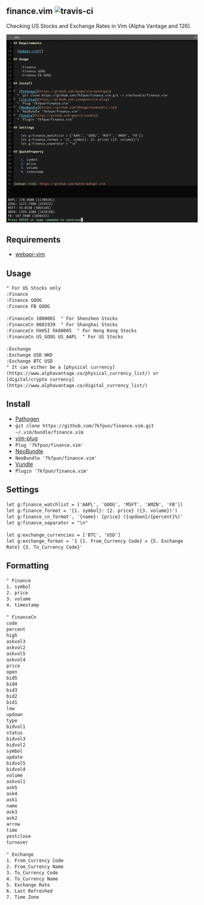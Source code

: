 ## finance.vim ![travis-ci](https://travis-ci.org/7kfpun/finance.vim.svg?branch=master)

Checking US Stocks and Exchange Rates in Vim (Alpha Vantage and 126).

![Screenshot](screenshot.png)

## Requirements

- [webapi-vim](https://github.com/mattn/webapi-vim)

## Usage

    " For US Stocks only
    :Finance
    :Finance GOOG
    :Finance FB GOOG

    :FinanceCn 1000001  " For Shenzhen Stocks
    :FinanceCn 0601939  " For Shanghai Stocks
    :FinanceCn hkHSI hk00005  " For Hong Kong Stocks
    :FinanceCn US_GOOG US_AAPL  " For US Stocks

    :Exchange
    :Exchange USD HKD
    :Exchange BTC USD
    " It can either be a [physical currency](https://www.alphavantage.co/physical_currency_list/) or [digital/crypto currency](https://www.alphavantage.co/digital_currency_list/)

## Install

*  [Pathogen](https://github.com/tpope/vim-pathogen)
  * `git clone https://github.com/7kfpun/finance.vim.git ~/.vim/bundle/finance.vim`
*  [vim-plug](https://github.com/junegunn/vim-plug)
  * `Plug '7kfpun/finance.vim'`
*  [NeoBundle](https://github.com/Shougo/neobundle.vim)
  * `NeoBundle '7kfpun/finance.vim'`
*  [Vundle](https://github.com/gmarik/vundle)
  * `Plugin '7kfpun/finance.vim'`

## Settings

    let g:finance_watchlist = ['AAPL', 'GOOG', 'MSFT', 'AMZN', 'FB'])
    let g:finance_format = '{1. symbol}: {2. price} ({3. volume})')
    let g:finance_cn_format', '{name}: {price} ({updown}/{percent}%)'
    let g:finance_separator = "\n"

    let g:exchange_currencies = ['BTC', 'USD']
    let g:exchange_format = '1 {1. From_Currency Code} = {5. Exchange Rate} {3. To_Currency Code}'

## Formatting

    " Finance
    1. symbol
    2. price
    3. volume
    4. timestamp

    " FinanceCn
    code
    percent
    high
    askvol3
    askvol2
    askvol5
    askvol4
    price
    open
    bid5
    bid4
    bid3
    bid2
    bid1
    low
    updown
    type
    bidvol1
    status
    bidvol3
    bidvol2
    symbol
    update
    bidvol5
    bidvol4
    volume
    askvol1
    ask5
    ask4
    ask1
    name
    ask3
    ask2
    arrow
    time
    yestclose
    turnover

    " Exchange
    1. From_Currency Code
    2. From_Currency Name
    3. To_Currency Code
    4. To_Currency Name
    5. Exchange Rate
    6. Last Refreshed
    7. Time Zone
